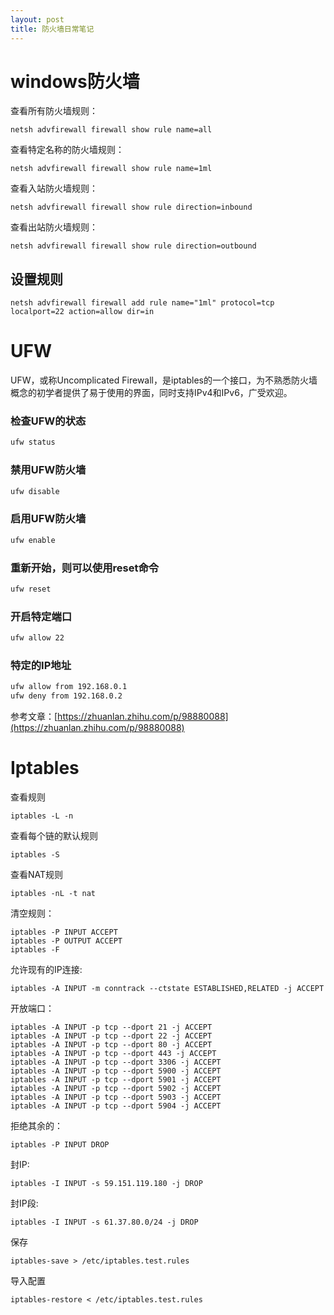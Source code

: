 ```yaml
---
layout: post
title: 防火墙日常笔记
---
```



# windows防火墙

查看所有防火墙规则：

	netsh advfirewall firewall show rule name=all

查看特定名称的防火墙规则：

	netsh advfirewall firewall show rule name=1ml

查看入站防火墙规则：

	netsh advfirewall firewall show rule direction=inbound

查看出站防火墙规则：

	netsh advfirewall firewall show rule direction=outbound

## 设置规则

	netsh advfirewall firewall add rule name="1ml" protocol=tcp localport=22 action=allow dir=in






# UFW

UFW，或称Uncomplicated Firewall，是iptables的一个接口，为不熟悉防火墙概念的初学者提供了易于使用的界面，同时支持IPv4和IPv6，广受欢迎。

### 检查UFW的状态

```bash
ufw status 
```

### 禁用UFW防火墙

```bash
ufw disable
```

### 启用UFW防火墙

```bash
ufw enable
```

### 重新开始，则可以使用reset命令

```bash
ufw reset
```

### 开启特定端口

```bash
ufw allow 22
```

### 特定的IP地址

```bash
ufw allow from 192.168.0.1
ufw deny from 192.168.0.2
```

参考文章：[https://zhuanlan.zhihu.com/p/98880088](https://zhuanlan.zhihu.com/p/98880088)






# Iptables

查看规则

	iptables -L -n

查看每个链的默认规则

	iptables -S

查看NAT规则

	iptables -nL -t nat

清空规则：

	iptables -P INPUT ACCEPT
	iptables -P OUTPUT ACCEPT
	iptables -F


允许现有的IP连接:

	iptables -A INPUT -m conntrack --ctstate ESTABLISHED,RELATED -j ACCEPT

开放端口：

	iptables -A INPUT -p tcp --dport 21 -j ACCEPT
	iptables -A INPUT -p tcp --dport 22 -j ACCEPT
	iptables -A INPUT -p tcp --dport 80 -j ACCEPT
	iptables -A INPUT -p tcp --dport 443 -j ACCEPT
	iptables -A INPUT -p tcp --dport 3306 -j ACCEPT
	iptables -A INPUT -p tcp --dport 5900 -j ACCEPT
	iptables -A INPUT -p tcp --dport 5901 -j ACCEPT
	iptables -A INPUT -p tcp --dport 5902 -j ACCEPT
	iptables -A INPUT -p tcp --dport 5903 -j ACCEPT
	iptables -A INPUT -p tcp --dport 5904 -j ACCEPT

拒绝其余的：

	iptables -P INPUT DROP

封IP:

	iptables -I INPUT -s 59.151.119.180 -j DROP

封IP段:

	iptables -I INPUT -s 61.37.80.0/24 -j DROP

保存

	iptables-save > /etc/iptables.test.rules

导入配置

	iptables-restore < /etc/iptables.test.rules